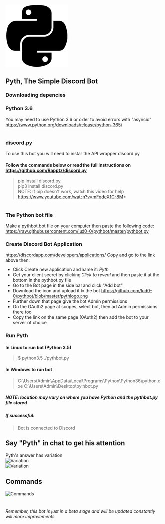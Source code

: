 ![Variation](https://raw.githubusercontent.com/lud0-0/pythbot/master/pythlogo.png)
## Pyth, The Simple Discord Bot  
### Downloading depencies
### Python 3.6 
You may need to use Python 3.6 or older to avoid errors with "asyncio"
https://www.python.org/downloads/release/python-365/
#
### discord.py
To use this bot you will need to install the API wrapper discord.py  
#### Follow the commands below or read the full instructions on https://github.com/Rapptz/discord.py  
> pip install discord.py  
> pip3 install discord.py  
NOTE: If pip doesn't work, watch this video for help https://www.youtube.com/watch?v=mFqdeX1C-8M*
#
### The Python bot file
Make a pythbot.bot file on your computer then paste the following code: https://raw.githubusercontent.com/lud0-0/pythbot/master/pythbot.py
### Create Discord Bot Application
https://discordapp.com/developers/applications/
Copy and go to the link above then:  
*  Click Create new application and name it: *Pyth*  
*  Get your client secret by clicking *Click to reveal* and then paste it at the bottom in the pythbot.py file 
*  Go to the Bot page in the side bar and click "Add bot"
*  Download the icon and upload it to the bot https://github.com/lud0-0/pythbot/blob/master/pythlogo.png
*  Further down that page give the bot Admin permissions 
*  On the OAuth2 page at scopes, select bot, then ad Admin permissions there too
*  Copy the link on the same page (OAuth2) then add the bot to your server of choice
### Run Pyth 
#### In Linux to run bot (Python 3.5)
> $ python3.5 ./pythbot.py
#### In Windows to run bot 
> C:\Users\Admin\AppData\Local\Programs\Python\Python36\python.exe C:\Users\Admin\Desktop\pythbot.py  
##### NOTE: location may vary on where you have Python and the pythbot.py file stored
##### If successful:  
> Bot is connected to Discord
###
##  
##  
## Say "Pyth" in chat to get his attention
Pyth's answer has variation  
![Variation](https://raw.githubusercontent.com/ludzero/pythbot1/master/vary1.png)  
![Variation](https://raw.githubusercontent.com/ludzero/pythbot1/master/vary2.jpg)
## Commands
![Commands](https://raw.githubusercontent.com/ludzero/pythbot1/master/commandspyth.PNG)
#
#
*Remember, this bot is just in a beta stage and will be updated constantly will more improvements*
